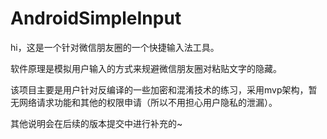 # AndroidSimpleInput
hi，这是一个针对微信朋友圈的一个快捷输入法工具。

软件原理是模拟用户输入的方式来规避微信朋友圈对粘贴文字的隐藏。

该项目主要是用户针对反编译的一些加密和混淆技术的练习，采用mvp架构，暂无网络请求功能和其他的权限申请（所以不用担心用户隐私的泄漏）。

其他说明会在后续的版本提交中进行补充的~